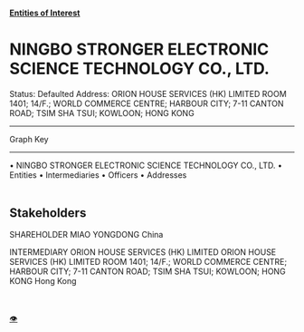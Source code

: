 #### [Entities of Interest](/list.html)
<link rel="stylesheet" type="text/css" href="../../assets/style.css">

<style>
body{background-image:url("http://eoi-graphs.s3-website-eu-west-1.amazonaws.com/NINGBO_STRONGER_ELECTRONIC_SCIENCE_TECHNOLOGY_CO.,_LTD..png");background-repeat: no-repeat;background-size: contain;}
.markdown>p>span{background-color: white;}
</style>

# NINGBO STRONGER ELECTRONIC SCIENCE TECHNOLOGY CO., LTD.
<span>Status: Defaulted
Address: ORION HOUSE SERVICES (HK) LIMITED ROOM 1401; 14/F.; WORLD COMMERCE  CENTRE; HARBOUR CITY; 7-11 CANTON ROAD; TSIM SHA TSUI; KOWLOON; HONG KONG
</span>

---



<div class="legend">
Graph Key
<hr>
<span class="focus">• NINGBO STRONGER ELECTRONIC SCIENCE TECHNOLOGY CO., LTD.</span>
<span class="entity">• Entities</span>
<span class="intermediary">• Intermediaries</span>
<span class="officer">• Officers</span>
<span class="address">• Addresses</span>
</div><br>


## Stakeholders
<span>SHAREHOLDER
MIAO YONGDONG
China
</span>

<span>INTERMEDIARY
ORION HOUSE SERVICES (HK) LIMITED
ORION HOUSE SERVICES (HK) LIMITED ROOM 1401; 14/F.; WORLD COMMERCE  CENTRE; HARBOUR CITY; 7-11 CANTON ROAD; TSIM SHA TSUI; KOWLOON; HONG KONG
Hong Kong
</span>


<br><br><a class="contribute_button" href="Readme.md">👁</a>
